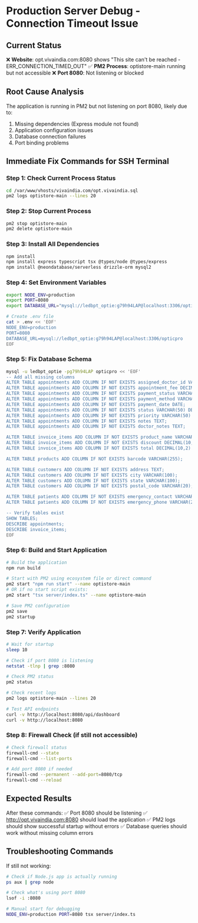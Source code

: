 # Production Server Debug - Connection Timeout Issue

## Current Status
❌ **Website**: opt.vivaindia.com:8080 shows "This site can't be reached - ERR_CONNECTION_TIMED_OUT"
✅ **PM2 Process**: optistore-main running but not accessible
❌ **Port 8080**: Not listening or blocked

## Root Cause Analysis
The application is running in PM2 but not listening on port 8080, likely due to:
1. Missing dependencies (Express module not found)
2. Application configuration issues
3. Database connection failures
4. Port binding problems

## Immediate Fix Commands for SSH Terminal

### Step 1: Check Current Process Status
```bash
cd /var/www/vhosts/vivaindia.com/opt.vivaindia.sql
pm2 logs optistore-main --lines 20
```

### Step 2: Stop Current Process
```bash
pm2 stop optistore-main
pm2 delete optistore-main
```

### Step 3: Install All Dependencies
```bash
npm install
npm install express typescript tsx @types/node @types/express
npm install @neondatabase/serverless drizzle-orm mysql2
```

### Step 4: Set Environment Variables
```bash
export NODE_ENV=production
export PORT=8080
export DATABASE_URL="mysql://ledbpt_optie:g79h94LAP@localhost:3306/opticpro"

# Create .env file
cat > .env << 'EOF'
NODE_ENV=production
PORT=8080
DATABASE_URL=mysql://ledbpt_optie:g79h94LAP@localhost:3306/opticpro
EOF
```

### Step 5: Fix Database Schema
```bash
mysql -u ledbpt_optie -pg79h94LAP opticpro << 'EOF'
-- Add all missing columns
ALTER TABLE appointments ADD COLUMN IF NOT EXISTS assigned_doctor_id VARCHAR(36);
ALTER TABLE appointments ADD COLUMN IF NOT EXISTS appointment_fee DECIMAL(10,2) DEFAULT 0;
ALTER TABLE appointments ADD COLUMN IF NOT EXISTS payment_status VARCHAR(50) DEFAULT 'pending';
ALTER TABLE appointments ADD COLUMN IF NOT EXISTS payment_method VARCHAR(50);
ALTER TABLE appointments ADD COLUMN IF NOT EXISTS payment_date DATE;
ALTER TABLE appointments ADD COLUMN IF NOT EXISTS status VARCHAR(50) DEFAULT 'scheduled';
ALTER TABLE appointments ADD COLUMN IF NOT EXISTS priority VARCHAR(50) DEFAULT 'normal';
ALTER TABLE appointments ADD COLUMN IF NOT EXISTS notes TEXT;
ALTER TABLE appointments ADD COLUMN IF NOT EXISTS doctor_notes TEXT;

ALTER TABLE invoice_items ADD COLUMN IF NOT EXISTS product_name VARCHAR(255);
ALTER TABLE invoice_items ADD COLUMN IF NOT EXISTS discount DECIMAL(10,2) DEFAULT 0;
ALTER TABLE invoice_items ADD COLUMN IF NOT EXISTS total DECIMAL(10,2) DEFAULT 0;

ALTER TABLE products ADD COLUMN IF NOT EXISTS barcode VARCHAR(255);

ALTER TABLE customers ADD COLUMN IF NOT EXISTS address TEXT;
ALTER TABLE customers ADD COLUMN IF NOT EXISTS city VARCHAR(100);
ALTER TABLE customers ADD COLUMN IF NOT EXISTS state VARCHAR(100);
ALTER TABLE customers ADD COLUMN IF NOT EXISTS postal_code VARCHAR(20);

ALTER TABLE patients ADD COLUMN IF NOT EXISTS emergency_contact VARCHAR(255);
ALTER TABLE patients ADD COLUMN IF NOT EXISTS emergency_phone VARCHAR(20);

-- Verify tables exist
SHOW TABLES;
DESCRIBE appointments;
DESCRIBE invoice_items;
EOF
```

### Step 6: Build and Start Application
```bash
# Build the application
npm run build

# Start with PM2 using ecosystem file or direct command
pm2 start "npm run start" --name optistore-main
# OR if no start script exists:
pm2 start "tsx server/index.ts" --name optistore-main

# Save PM2 configuration
pm2 save
pm2 startup
```

### Step 7: Verify Application
```bash
# Wait for startup
sleep 10

# Check if port 8080 is listening
netstat -tlnp | grep :8080

# Check PM2 status
pm2 status

# Check recent logs
pm2 logs optistore-main --lines 20

# Test API endpoints
curl -v http://localhost:8080/api/dashboard
curl -v http://localhost:8080
```

### Step 8: Firewall Check (if still not accessible)
```bash
# Check firewall status
firewall-cmd --state
firewall-cmd --list-ports

# Add port 8080 if needed
firewall-cmd --permanent --add-port=8080/tcp
firewall-cmd --reload
```

## Expected Results
After these commands:
✅ Port 8080 should be listening
✅ http://opt.vivaindia.com:8080 should load the application
✅ PM2 logs should show successful startup without errors
✅ Database queries should work without missing column errors

## Troubleshooting Commands
If still not working:
```bash
# Check if Node.js app is actually running
ps aux | grep node

# Check what's using port 8080
lsof -i :8080

# Manual start for debugging
NODE_ENV=production PORT=8080 tsx server/index.ts
```